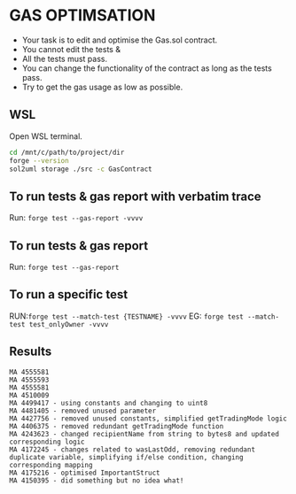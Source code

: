 # GAS OPTIMSATION 

- Your task is to edit and optimise the Gas.sol contract. 
- You cannot edit the tests & 
- All the tests must pass.
- You can change the functionality of the contract as long as the tests pass. 
- Try to get the gas usage as low as possible. 

## WSL

Open WSL terminal.

```bash
cd /mnt/c/path/to/project/dir
forge --version
sol2uml storage ./src -c GasContract
```

## To run tests & gas report with verbatim trace 
Run: `forge test --gas-report -vvvv`

## To run tests & gas report
Run: `forge test --gas-report`

## To run a specific test
RUN:`forge test --match-test {TESTNAME} -vvvv`
EG: `forge test --match-test test_onlyOwner -vvvv`

## Results

````
MA 4555581
MA 4555593
MA 4555581
MA 4510009
MA 4499417 - using constants and changing to uint8
MA 4481405 - removed unused parameter
MA 4427756 - removed unused constants, simplified getTradingMode logic 
MA 4406375 - removed redundant getTradingMode function
MA 4243623 - changed recipientName from string to bytes8 and updated corresponding logic
MA 4172245 - changes related to wasLastOdd, removing redundant duplicate variable, simplifying if/else condition, changing corresponding mapping
MA 4175216 - optimised ImportantStruct
MA 4150395 - did something but no idea what!
````